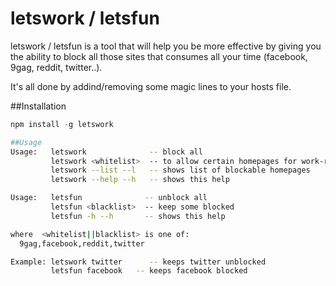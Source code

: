 letswork / letsfun
=====

letswork / letsfun is a tool that will help you be more effective
by giving you the ability to block all those sites that consumes
all your time (facebook, 9gag, reddit, twitter..).

It's all done by addind/removing some magic lines to your
hosts file. 


##Installation
```javascript
npm install -g letswork
```

```bash
##Usage
Usage:   letswork              -- block all
         letswork <whitelist>  -- to allow certain homepages for work-related tasks ;)
         letswork --list --l   -- shows list of blockable homepages
         letswork --help --h   -- shows this help

Usage:   letsfun              -- unblock all
         letsfun <blacklist>  -- keep some blocked
         letsfun -h --h       -- shows this help

where  <whitelist||blacklist> is one of:
  9gag,facebook,reddit,twitter

Example: letswork twitter      -- keeps twitter unblocked
         letsfun facebook   -- keeps facebook blocked
```